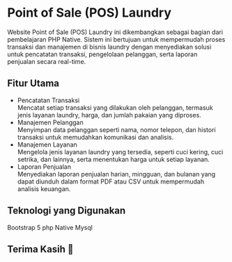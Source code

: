 # Point of Sale (POS) Laundry
Website Point of Sale (POS) Laundry ini dikembangkan sebagai bagian dari pembelajaran PHP Native. Sistem ini bertujuan untuk mempermudah proses transaksi dan manajemen di bisnis laundry dengan menyediakan solusi untuk pencatatan transaksi, pengelolaan pelanggan, serta laporan penjualan secara real-time.

## Fitur Utama
  - Pencatatan Transaksi <br>
  Mencatat setiap transaksi yang dilakukan oleh pelanggan, termasuk jenis layanan laundry, harga, dan jumlah pakaian yang diproses.
  - Manajemen Pelanggan <br>
  Menyimpan data pelanggan seperti nama, nomor telepon, dan histori transaksi untuk memudahkan komunikasi dan analisis.
  - Manajemen Layanan <br>
  Mengelola jenis layanan laundry yang tersedia, seperti cuci kering, cuci setrika, dan lainnya, serta menentukan harga untuk setiap layanan.
  - Laporan Penjualan <br>
  Menyediakan laporan penjualan harian, mingguan, dan bulanan yang dapat diunduh dalam format PDF atau CSV untuk mempermudah analisis keuangan.

## Teknologi yang Digunakan
Bootstrap 5
php Native
Mysql

## Terima Kasih 🙏
